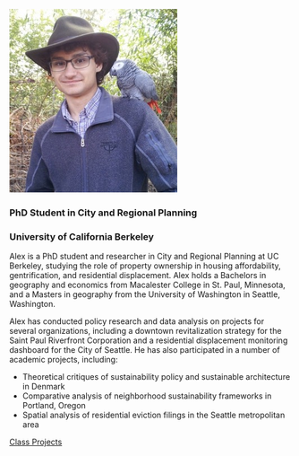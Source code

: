 ![Alex Ramiller](Ramiller_Photo_300.jpg)
### PhD Student in City and Regional Planning
### University of California Berkeley

Alex is a PhD student and researcher in City and Regional Planning at UC Berkeley, studying the role of property ownership in housing affordability, gentrification, and residential displacement. Alex holds a Bachelors in geography and economics from Macalester College in St. Paul, Minnesota, and a Masters in geography from the University of Washington in Seattle, Washington.

Alex has conducted policy research and data analysis on projects for several organizations, including a downtown revitalization strategy for the Saint Paul Riverfront Corporation and a residential displacement monitoring dashboard for the City of Seattle. He has also participated in a number of academic projects, including:
- Theoretical critiques of sustainability policy and sustainable architecture in Denmark
- Comparative analysis of neighborhood sustainability frameworks in Portland, Oregon
- Spatial analysis of residential eviction filings in the Seattle metropolitan area

[Class Projects](projects)
